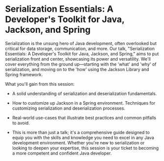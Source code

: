 # Serialization Essentials: A Developer's Toolkit for Java, Jackson, and Spring

Serialization is the unsung hero of Java development, often overlooked but critical for data storage, communication, and more. Our talk, "Serialization Essentials: A Developer's Toolkit for Java, Jackson, and Spring," aims to put serialization front and center, showcasing its power and versatility. We'll cover everything from the ground up—starting with the 'what' and 'why' of serialization, and moving on to the 'how' using the Jackson Library and Spring framework.

What you'll gain from this session:

- A solid understanding of serialization and deserialization fundamentals.
- How to customize up Jackson in a Spring environment.
  Techniques for customizing serialization and deserialization processes.
- Real-world use-cases that illustrate best practices and common pitfalls to avoid.

- This is more than just a talk; it's a comprehensive guide designed to equip you with the skills and knowledge you need to excel in any Java development environment. Whether you're new to serialization or looking to deepen your expertise, this session is your ticket to becoming a more competent and confident Java developer.